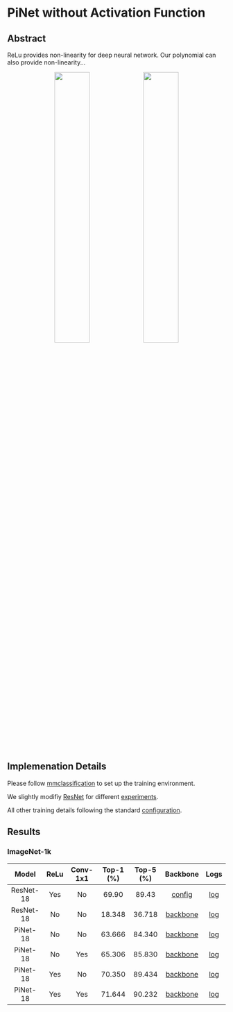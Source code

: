 # PiNet without Activation Function

<!-- [ALGORITHM] -->

## Abstract

ReLu provides non-linearity for deep neural network.
Our polynomial can also provide non-linearity...


<div align=center>
<img src="https://github.com/grigorisg9gr/polynomial_nets/blob/master/no_relu/Top1.png" width="40%"/>
  <img src="https://github.com/grigorisg9gr/polynomial_nets/blob/master/no_relu/Top5.png" width="40%"/>
</div>

## Implemenation Details

Please follow [mmclassification](https://github.com/open-mmlab/mmclassification) to set up the training environment.

We slightly modifiy [ResNet](https://github.com/open-mmlab/mmclassification/blob/master/mmcls/models/backbones/resnet.py) for different [experiments](https://github.com/grigorisg9gr/polynomial_nets/tree/master/no_relu/backbones).

All other training details following the standard [configuration](https://github.com/open-mmlab/mmclassification/blob/master/configs/resnet/resnet18_8xb32_in1k.py).

## Results 

### ImageNet-1k

|       Model        |  ReLu | Conv-1x1 |Top-1 (%) | Top-5 (%) |                                  Backbone                                  |                                  Logs                                   |
| :----------------: | :-------: | :------: | :-------: | :-------: | :----------------------------------------------------------------------: | :-------------------------------------------------------------------------: |
|     ResNet-18      |   Yes  |   No   |   69.90   |   89.43   | [config](https://github.com/open-mmlab/mmclassification/blob/master/configs/resnet/resnet18_8xb32_in1k.py) | [log](https://download.openmmlab.com/mmclassification/v0/resnet/resnet18_8xb32_in1k_20210831-fbbb1da6.log.json) |
|     ResNet-18      |   No   |   No    |   18.348   |   36.718   | [backbone](https://github.com/grigorisg9gr/polynomial_nets/blob/master/no_relu/backbones/resnet_norelu.py) | [log](https://github.com/grigorisg9gr/polynomial_nets/blob/master/no_relu/logs/resnet_norelu.log) |
|     PiNet-18      |   No   |   No   |   63.666   |   84.340   | [backbone](https://github.com/grigorisg9gr/polynomial_nets/blob/master/no_relu/backbones/pinet_norelu.py) | [log](https://github.com/grigorisg9gr/polynomial_nets/blob/master/no_relu/logs/pinet_norelu.log) |
|     PiNet-18      |   No   |   Yes  |   65.306   |   85.830   | [backbone](https://github.com/grigorisg9gr/polynomial_nets/blob/master/no_relu/backbones/pinet_1x1_norelu.py) | [log](https://github.com/grigorisg9gr/polynomial_nets/blob/master/no_relu/logs/pinet_1x1_norelu.log) |
|     PiNet-18      |   Yes   |   No   |   70.350   |   89.434   | [backbone](https://github.com/grigorisg9gr/polynomial_nets/blob/master/no_relu/backbones/pinet_relu.py) | [log](https://github.com/grigorisg9gr/polynomial_nets/blob/master/no_relu/logs/pinet_relu.log) |
|     PiNet-18      |   Yes   |   Yes   |   71.644   |   90.232   | [backbone](https://github.com/grigorisg9gr/polynomial_nets/blob/master/no_relu/backbones/pinet_1x1_relu.py) | [log](https://github.com/grigorisg9gr/polynomial_nets/blob/master/no_relu/logs/pinet_1x1_relu.log) |

